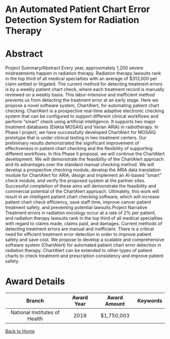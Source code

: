 
An Automated Patient Chart Error Detection System for Radiation Therapy
=======================================================================

# Abstract


Project Summary/Abstract
Every year, approximately 1,200 severe mistreatments happen in radiation therapy. Radiation therapy lawsuits
rank in the top third of all medical specialties with an average of $313,000 per claim settled or litigated. The
current method for detecting treatment errors is by a weekly patient chart check, where each treatment record
is manually reviewed on a weekly basis. This labor-intensive and inefficient method prevents us from detecting
the treatment error at an early stage. Here we propose a novel software system, ChartAlert, for automating
patient chart checking. ChartAlert is a prospective real-time adaptive electronic checking system that can be
configured to support different clinical workflows and perform “smart” check using artificial intelligence. It
supports two major treatment databases (Elekta MOSAIQ and Varian ARIA) in radiotherapy. In Phase I project,
we have successfully developed ChartAlert for MOSAIQ prototype that is under clinical testing in two treatment
centers. Our preliminary results demonstrated the significant improvement of effectiveness in patient chart
checking and the flexibility of supporting different workflows. In this Phase II proposal, we will continue the
ChartAlert development. We will demonstrate the feasibility of the ChartAlert approach and its advantages over
the standard manual checking method. We will develop a prospective checking module, develop the ARIA data
translation module for ChartAlert for ARIA, design and implement an AI-based “smart” check module, and
verify the proposed system at the partner sites. Successful completion of these aims will demonstrate the
feasibility and commercial potential of the ChartAlert approach. Ultimately, this work will result in an intelligent
patient chart checking software, which will increase patient chart check efficiency, save staff time, improve
cancer patient treatment safety, and preventing potential lawsuits.Project Narrative
Treatment errors in radiation oncology occur at a rate of 2% per patient, and radiation therapy lawsuits rank in
the top third of all medical specialties with regard to claims made, claims paid, and damages. Current methods
of detecting treatment errors are manual and inefficient. There is a critical need for efficient treatment error
detection in order to improve patient safety and save cost. We propose to develop a scalable and
comprehensive software system (ChartAlert) for automated patient chart error detection in radiation therapy.
ChartAlert can be extended to other types of patient charts to check treatment and prescription consistency
and improve patient safety.  

# Award Details

|Branch|Award Year|Award Amount|Keywords|
| :---: | :---: | :---: | :---: |
|National Institutes of Health|2019|$1,750,003||
  
  


[Back to Home](https://github.com/chrischow/dod_sbir_awards#2352)